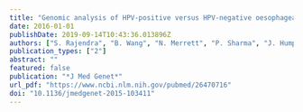 ```yaml
---
title: "Genomic analysis of HPV-positive versus HPV-negative oesophageal adenocarcinoma identifies a differential mutational landscape"
date: 2016-01-01
publishDate: 2019-09-14T10:43:36.013896Z
authors: ["S. Rajendra", "B. Wang", "N. Merrett", "P. Sharma", "J. Humphris", "H. C. Lee", "J. Wu"]
publication_types: ["2"]
abstract: ""
featured: false
publication: "*J Med Genet*"
url_pdf: "https://www.ncbi.nlm.nih.gov/pubmed/26470716"
doi: "10.1136/jmedgenet-2015-103411"
---
```


